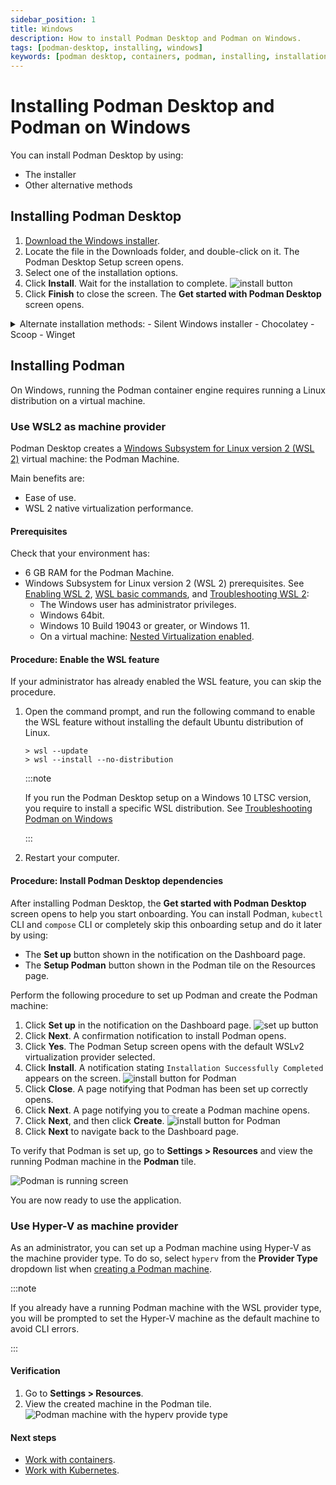 ```yaml
---
sidebar_position: 1
title: Windows
description: How to install Podman Desktop and Podman on Windows.
tags: [podman-desktop, installing, windows]
keywords: [podman desktop, containers, podman, installing, installation, windows]
---
```


# Installing Podman Desktop and Podman on Windows

You can install Podman Desktop by using:

- The installer
- Other alternative methods

## Installing Podman Desktop

1. [Download the Windows installer](/downloads/windows).
1. Locate the file in the Downloads folder, and double-click on it. The Podman Desktop Setup screen opens.
1. Select one of the installation options.
1. Click **Install**. Wait for the installation to complete.
   ![install button](img/install-button-for-podman-desktop.png)
1. Click **Finish** to close the screen. The **Get started with Podman Desktop** screen opens.

<details>
<summary>
Alternate installation methods:
- Silent Windows installer
- Chocolatey
- Scoop
- Winget
</summary>

#### Silent Windows installer

1. [Download the Windows installer](/downloads/windows).

1. To install without user interaction, run the Windows installer with the silent flag `/S` from the Command Prompt:

   ```shell-session
   > podman-desktop-1.6.4-setup-x64.exe /S
   ```

#### Chocolatey

1. Install the [Chocolatey package manager](https://chocolatey.org/install).

1. Install from the terminal:

   ```shell-session
   > choco install podman-desktop
   ```

#### Scoop package manager for Windows

1. [Install the Scoop package manager](https://github.com/ScoopInstaller/Install#readme).

1. Install from the terminal:

   ```shell-session
   > scoop bucket add extras
   > scoop install podman-desktop
   ```

#### Winget

1. [Install the Winget Package manager for Windows](https://aka.ms/getwinget).

1. Install from the terminal:

   ```shell-session
   > winget install -e --id RedHat.Podman-Desktop
   ```

</details>

## Installing Podman

On Windows, running the Podman container engine requires running a Linux distribution on a virtual machine.

### Use WSL2 as machine provider

Podman Desktop creates a [Windows Subsystem for Linux version 2 (WSL 2)](https://learn.microsoft.com/en-us/windows/wsl/about#what-is-wsl-2) virtual machine: the Podman Machine.

Main benefits are:

- Ease of use.
- WSL 2 native virtualization performance.

#### Prerequisites

Check that your environment has:

- 6 GB RAM for the Podman Machine.
- Windows Subsystem for Linux version 2 (WSL 2) prerequisites. See [Enabling WSL 2](https://docs.microsoft.com/en-us/windows/wsl/install), [WSL basic commands](https://learn.microsoft.com/en-us/windows/wsl/basic-commands), and [Troubleshooting WSL 2](https://learn.microsoft.com/en-us/windows/wsl/troubleshooting#error-0x80370102-the-virtual-machine-could-not-be-started-because-a-required-feature-is-not-installed):
  - The Windows user has administrator privileges.
  - Windows 64bit.
  - Windows 10 Build 19043 or greater, or Windows 11.
  - On a virtual machine: [Nested Virtualization enabled](https://learn.microsoft.com/en-us/virtualization/hyper-v-on-windows/user-guide/nested-virtualization#configure-nested-virtualization).

#### Procedure: Enable the WSL feature

If your administrator has already enabled the WSL feature, you can skip the procedure.

1. Open the command prompt, and run the following command to enable the WSL feature without installing the default Ubuntu distribution of Linux.

   ```shell-session
   > wsl --update
   > wsl --install --no-distribution
   ```

   :::note

   If you run the Podman Desktop setup on a Windows 10 LTSC version, you require to install a specific WSL distribution. See [Troubleshooting Podman on Windows](/docs/troubleshooting/troubleshooting-podman-on-windows#windows-10-enterprise-ltsc-version-21h2-podman-desktop-is-unable-to-detect-wsl2-machine)

   :::

1. Restart your computer.

#### Procedure: Install Podman Desktop dependencies

After installing Podman Desktop, the **Get started with Podman Desktop** screen opens to help you start onboarding. You can install Podman, `kubectl` CLI and `compose` CLI or completely skip this onboarding setup and do it later by using:

- The **Set up** button shown in the notification on the Dashboard page.
- The **Setup Podman** button shown in the Podman tile on the Resources page.

Perform the following procedure to set up Podman and create the Podman machine:

1. Click **Set up** in the notification on the Dashboard page.
   ![set up button](img/podman-set-up-button.png)
1. Click **Next**. A confirmation notification to install Podman opens.
1. Click **Yes**. The Podman Setup screen opens with the default WSLv2 virtualization provider selected.
1. Click **Install**. A notification stating `Installation Successfully Completed` appears on the screen.
   ![install button for Podman](img/install-podman-through-installer.png)
1. Click **Close**. A page notifying that Podman has been set up correctly opens.
1. Click **Next**. A page notifying you to create a Podman machine opens.
1. Click **Next**, and then click **Create**.
   ![install button for Podman](img/notification-to-create-podman-machine.png)
1. Click **Next** to navigate back to the Dashboard page.

To verify that Podman is set up, go to **Settings > Resources** and view the running Podman machine in the **Podman** tile.

![Podman is running screen](img/podman-machine-running.png)

You are now ready to use the application.

### Use Hyper-V as machine provider

As an administrator, you can set up a Podman machine using Hyper-V as the machine provider type. To do so, select `hyperv` from the **Provider Type** dropdown list when [creating a Podman machine](/docs/podman/creating-a-podman-machine).

:::note

If you already have a running Podman machine with the WSL provider type, you will be prompted to set the Hyper-V machine as the default machine to avoid CLI errors.

:::

#### Verification

1. Go to **Settings > Resources**.
1. View the created machine in the Podman tile.
   ![Podman machine with the hyperv provide type](img/podman-machine-hyperv.png)

#### Next steps

- [Work with containers](/docs/containers).
- [Work with Kubernetes](/docs/kubernetes).

